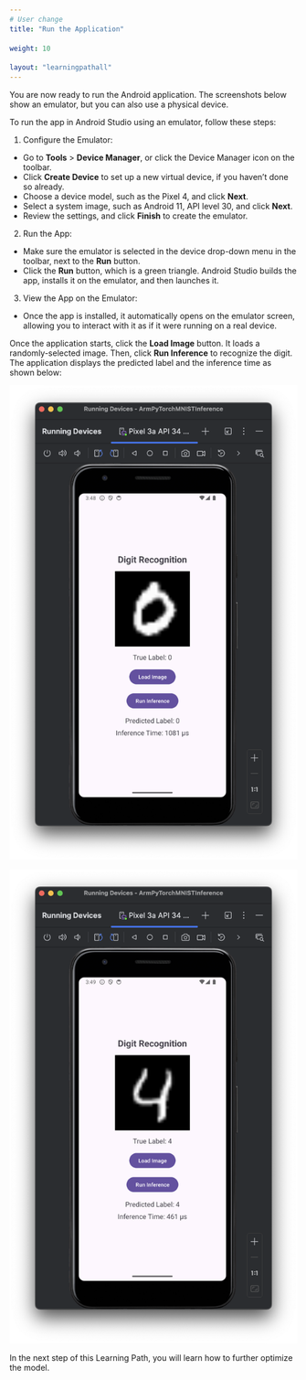 ```yaml
---
# User change
title: "Run the Application"

weight: 10

layout: "learningpathall"
---
```


You are now ready to run the Android application. The screenshots below show an emulator, but you can also use a physical device. 

To run the app in Android Studio using an emulator, follow these steps:

1. Configure the Emulator:

* Go to **Tools** > **Device Manager**, or click the Device Manager icon on the toolbar.
* Click **Create Device** to set up a new virtual device, if you haven’t done so already.
* Choose a device model, such as the Pixel 4, and click **Next**.
* Select a system image, such as Android 11, API level 30, and click **Next**.
* Review the settings, and click **Finish** to create the emulator.

2. Run the App:

* Make sure the emulator is selected in the device drop-down menu in the toolbar, next to the **Run** button.
* Click the **Run** button, which is a green triangle. Android Studio builds the app, installs it on the emulator, and then launches it.

3. View the App on the Emulator:
  
* Once the app is installed, it automatically opens on the emulator screen, allowing you to interact with it as if it were running on a real device.

Once the application starts, click the **Load Image** button. It loads a randomly-selected image. Then, click **Run Inference** to recognize the digit. The application displays the predicted label and the inference time as shown below:

![img](Figures/05.png)

![img](Figures/06.png)

In the next step of this Learning Path, you will learn how to further optimize the model.

